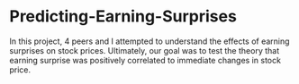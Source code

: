 # Predicting-Earning-Surprises
In this project, 4 peers and I attempted to understand the effects of earning surprises on stock prices. Ultimately, our goal was to test the theory that earning surprise was positively correlated to immediate changes in stock price.
